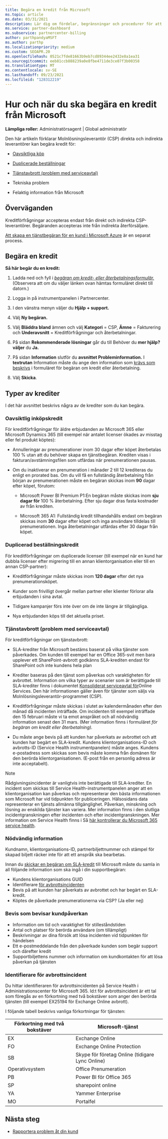 ```yaml
---
title: Begära en kredit från Microsoft
ms.topic: article
ms.date: 03/31/2021
description: Lär dig om fördelar, begränsningar och procedurer för att begära en kredit från Microsoft.
ms.service: partner-dashboard
ms.subservice: partnercenter-billing
author: parthpandyaMSFT
ms.author: parthp
ms.localizationpriority: medium
ms.custom: SEOAPR.20
ms.openlocfilehash: 0521c7fde81663b9eb7cd89344ee2432e8a1ea31
ms.sourcegitcommit: eeb81ccb888239a0e8fbe4711de3ce07f3b00358
ms.translationtype: MT
ms.contentlocale: sv-SE
ms.lasthandoff: 09/23/2021
ms.locfileid: "128312219"
---
```

# <a name="how-and-when-to-request-a-credit-from-microsoft"></a>Hur och när du ska begära en kredit från Microsoft

**Lämpliga roller:** Administratörsagent | Global administratör

Den här artikeln förklarar Molnlösningsleverantör (CSP) direkta och indirekta leverantörer kan begära kredit för:

- [Oavsiktliga köp](#accidental-purchase-credit)

- [Duplicerade beställningar](#duplicate-orders-credit)

- [Tjänstavbrott (problem med serviceavtal)](#service-outages-service-level-agreement-issues)

- Tekniska problem

- Felaktig information från Microsoft

## <a name="considerations"></a>Överväganden

Kreditförfrågningar accepteras endast från direkt och indirekta CSP-leverantörer. Begäranden accepteras inte från indirekta återförsäljare.

[Att skapa en tjänstbegäran för en kund i Microsoft Azure](./report-problems-on-behalf-of-a-customer.md) är en separat process.

## <a name="requesting-a-credit"></a>Begära en kredit

**Så här begär du en kredit:**

1. Ladda ned och fyll i [*begäran om kredit- eller återbetalningsformulär.*](https://query.prod.cms.rt.microsoft.com/cms/api/am/binary/RE3eWCb) (Observera att om du väljer länken ovan hämtas formuläret direkt till datorn.)

1. Logga in på instrumentpanelen i Partnercenter.

1. I den vänstra menyn väljer du **Hjälp + support.**

1. Välj **Ny begäran.**

1. Välj **Bläddra bland** ämnen och välj **Kategori** = CSP, **Ämne** = Fakturering och **Underavsnitt** = Kreditförfrågningar och återbetalningar.

1. På sidan **Rekommenderade lösningar** går du till Behöver du **mer hjälp? väljer** du **Ja.**

1. På sidan **Information** slutför du **avsnittet Probleminformation.** I **textrutan** Information måste du ange den information som [krävs som beskrivs](#required-information) i formuläret för begäran om kredit eller återbetalning.
1. Välj **Skicka**.

## <a name="types-of-credits"></a>Typer av krediter

I det här avsnittet beskrivs några av de krediter som du kan begära.

### <a name="accidental-purchase-credit"></a>Oavsiktlig inköpskredit

För kreditförfrågningar för äldre erbjudanden av Microsoft 365 eller Microsoft Dynamics 365 (till exempel när antalet licenser ökades av misstag eller fel produkt köptes):

- Annulleringar av prenumerationer inom 30 dagar efter köpet återbetalas 100 % utan att du behöver skapa en tjänstbegäran. Krediten visas i fakturan/avstämningsfilen som utfärdas när prenumerationen pausas.

- Om du inaktiverar en prenumeration i månader 2 till 12 krediteras du enligt en prorated bas. Om du vill få en fullständig återbetalning från början av prenumerationen måste en begäran skickas inom **90** dagar efter köpet, förutom:

  - Microsoft Power BI Premium P1:En begäran måste skickas inom **sju dagar för** 100 % återbetalning. Efter sju dagar dras fasta kostnader av från krediten.

  - Microsoft 365 A1: Fullständig kredit tillhandahålls endast om begäran skickas inom **30**  dagar efter köpet och inga användare tilldelas till prenumerationen. Inga återbetalningar utfärdas efter 30 dagar från köpet.

### <a name="duplicate-orders-credit"></a>Duplicerad beställningskredit

För kreditförfrågningar om duplicerade licenser (till exempel när en kund har dubbla licenser efter migrering till en annan klientorganisation eller till en annan CSP-partner):

- Kreditförfrågningar måste skickas inom **120 dagar** efter det nya prenumerationsköpet. 

- Kunder som frivilligt övergår mellan partner eller klienter förlorar alla erbjudanden i sina avtal.

- Tidigare kampanjer förs inte över om de inte längre är tillgängliga.

- Nya erbjudanden köps till det aktuella priset.

### <a name="service-outages-service-level-agreement-issues"></a>Tjänstavbrott (problem med serviceavtal)

För kreditförfrågningar om tjänstavbrott:

- SLA-krediter från Microsoft bestäms baserat på vilka tjänster som påverkades. Om kunden till exempel har en Office 365-svit men bara upplever ett SharePoint-avbrott godkänns SLA-krediten endast för SharePoint och inte kundens hela plan
- Krediter baseras på den tjänst som påverkas och varaktigheten för avbrottet. Information om vilka typer av scenarier som är berättigade till SLA-krediter finns i dokumentet [Konsoliderat serviceavtal för](https://www.microsoft.com/licensing/docs/view/Service-Level-Agreements-SLA-for-Online-Services)Online Services. Den här informationen gäller även för tjänster som säljs via Molnlösningsleverantör-programmet (CSP).
- Kreditförfrågningar måste skickas i slutet av kalendermånaden efter den månad då incidenten inträffade. Om incidenten till exempel inträffade den 15 februari måste vi ta emot anspråket och all nödvändig information senast den 31 mars. (Mer information finns i formuläret *för begäran om kredit eller återbetalning).*

- Du måste ange bevis på att kunden har påverkats av avbrottet och att kunden har begärt en SLA-kredit. Kundens klientorganisations-ID och avbrotts-ID (Service Health instrumentpanelen) måste anges. Kundens e-postadress som skickas som bevis måste komma från domänen för den berörda klientorganisationen. (E-post från en personlig adress är inte acceptabelt).

> [!NOTE]
> Rådgivningsincidenter är vanligtvis inte berättigade till SLA-krediter. En incident som skickas till Service Health-instrumentpanelen  anger att en klientorganisation kan påverkas och representerar den bästa informationen som Microsoft har vid tidpunkten för publiceringen. Hälsosidans data representerar en tjänsts allmänna tillgänglighet. Påverkan, minskning och lösning av enskilda tjänster kan variera. Mer information finns i den slutliga incidentgranskningen efter incidenten och efter incidentgranskningen. Mer information om Service Health finns i Så [här kontrollerar du Microsoft 365 service health](/microsoft-365/enterprise/view-service-health).

### <a name="required-information"></a>Nödvändig information

Kundnamn, klientorganisations-ID, partnerbiljettnummer och stämpel för skapad biljett räcker inte för att ett anspråk ska bearbetas.

Innan du [skickar en begäran om SLA-kredit](https://www.microsoft.com/licensing/docs/view/Service-Level-Agreements-SLA-for-Online-Services) till Microsoft måste du samla in all följande information som ska ingå i din supportbegäran:

- Kundens klientorganisations GUID
- Identifierare [för avbrottsincidenten](#outage-incident-identifier)
- Bevis på att kunden har påverkats av avbrottet och har begärt en SLA-kredit.
- Köptes de påverkade prenumerationerna via CSP? (Ja eller nej)

### <a name="evidence-that-proves-customer-impact"></a>Bevis som bevisar kundpåverkan

- Information om tid och varaktighet för stilleståndstiden
- Antal och platser för berörda användare (om tillämpligt)
- Beskrivningar av dina försök att lösa incidenten vid tidpunkten för händelsen
- Ett e-postmeddelande från den påverkade kunden som begär support och därefter kredit
- Supportbiljettens nummer och information om kundkontakten för att lösa påverkan på tjänsten

### <a name="outage-incident-identifier"></a>Identifierare för avbrottsincident

Du hittar identifieraren för avbrottsincidenten på Service Health i Administrationscenter för Microsoft 365. Id:t för avbrottsincident är ett tal som föregås av en förkortning med två bokstäver som anger den berörda tjänsten (till exempel EX25194 för Exchange Online avbrott).

I följande tabell beskrivs vanliga förkortningar för tjänsten:

| Förkortning med två bokstäver | Microsoft-tjänst |
| ----------------------- | ----------------- |
| EX | Exchange Online |
| FO | Exchange Online Protection |
| SB | Skype för företag Online (tidigare Lync Online) |
| Operativsystem | Office Prenumeration |
| PB | Power BI för Office 365 |
| SP | sharepoint online |
| YA | Yammer Enterprise |
| MO | Portalfel |

## <a name="next-steps"></a>Nästa steg

- [Rapportera problem åt din kund](report-problems-on-behalf-of-a-customer.md)